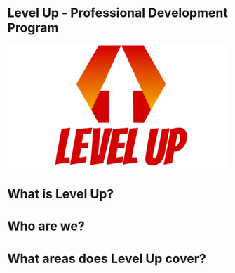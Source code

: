 # Level Up - Professional Development Program
![logo](./profile/Level-Up-logo.svg)

# What is Level Up?

# Who are we?
# What areas does Level Up cover?
